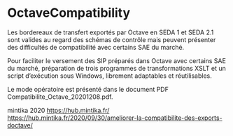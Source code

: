 # OctaveCompatibility
Les bordereaux de transfert exportés par Octave en SEDA 1 et SEDA 2.1 sont valides au regard des schémas de contrôle mais peuvent présenter des difficultés de compatibilité avec certains SAE du marché.

Pour faciliter le versement des SIP préparés dans Octave avec certains SAE du marché, préparation de trois programmes de transformations XSLT et un script d’exécution sous Windows, librement adaptables et réutilisables.

Le mode opératoire est présenté dans le document PDF Compatibilite_Octave_20201208.pdf.

mintika 2020
https://hub.mintika.fr/
https://hub.mintika.fr/2020/09/30/ameliorer-la-compatibilite-des-exports-doctave/
